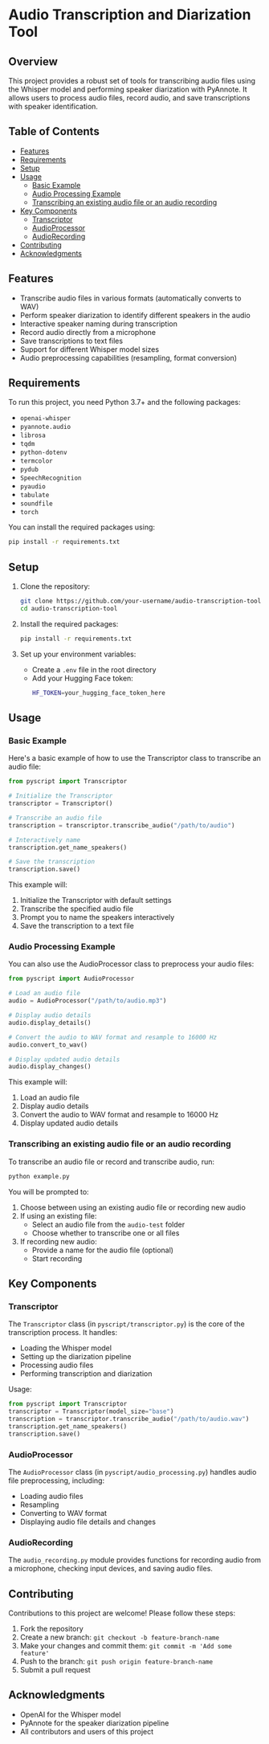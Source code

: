 # Audio Transcription and Diarization Tool

## Overview

This project provides a robust set of tools for transcribing audio files using the Whisper model and performing speaker diarization with PyAnnote. It allows users to process audio files, record audio, and save transcriptions with speaker identification.

## Table of Contents
- [Features](#features)
- [Requirements](#requirements)
- [Setup](#setup)
- [Usage](#usage)
  - [Basic Example](#basic-example)
  - [Audio Processing Example](#audio-processing-example)
  - [Transcribing an existing audio file or an audio recording](#transcribing-an-existing-audio-file-or-an-audio-recording)
- [Key Components](#key-components)
  - [Transcriptor](#transcriptor)
  - [AudioProcessor](#audioprocessor)
  - [AudioRecording](#audiorecording)
- [Contributing](#contributing)
- [Acknowledgments](#acknowledgments)

## Features

- Transcribe audio files in various formats (automatically converts to WAV)
- Perform speaker diarization to identify different speakers in the audio
- Interactive speaker naming during transcription
- Record audio directly from a microphone
- Save transcriptions to text files
- Support for different Whisper model sizes
- Audio preprocessing capabilities (resampling, format conversion)

## Requirements

To run this project, you need Python 3.7+ and the following packages:

- `openai-whisper`
- `pyannote.audio`
- `librosa`
- `tqdm`
- `python-dotenv`
- `termcolor`
- `pydub`
- `SpeechRecognition`
- `pyaudio`
- `tabulate`
- `soundfile`
- `torch`

You can install the required packages using:

```bash
pip install -r requirements.txt
```

## Setup

1. Clone the repository:
   ```bash
   git clone https://github.com/your-username/audio-transcription-tool.git
   cd audio-transcription-tool
   ```

2. Install the required packages:
   ```bash
   pip install -r requirements.txt
   ```

3. Set up your environment variables:
   - Create a `.env` file in the root directory
   - Add your Hugging Face token:
     ```bash
     HF_TOKEN=your_hugging_face_token_here
     ```

## Usage

### Basic Example

Here's a basic example of how to use the Transcriptor class to transcribe an audio file:

```python
from pyscript import Transcriptor

# Initialize the Transcriptor
transcriptor = Transcriptor()

# Transcribe an audio file
transcription = transcriptor.transcribe_audio("/path/to/audio")

# Interactively name
transcription.get_name_speakers()

# Save the transcription
transcription.save()
```

This example will:
1. Initialize the Transcriptor with default settings
2. Transcribe the specified audio file
3. Prompt you to name the speakers interactively
4. Save the transcription to a text file

### Audio Processing Example

You can also use the AudioProcessor class to preprocess your audio files:

```python
from pyscript import AudioProcessor

# Load an audio file
audio = AudioProcessor("/path/to/audio.mp3")

# Display audio details
audio.display_details()

# Convert the audio to WAV format and resample to 16000 Hz
audio.convert_to_wav()

# Display updated audio details
audio.display_changes()
```

This example will:
1. Load an audio file
2. Display audio details
3. Convert the audio to WAV format and resample to 16000 Hz
4. Display updated audio details


### Transcribing an existing audio file or an audio recording

To transcribe an audio file or record and transcribe audio, run:

```bash
python example.py
```

You will be prompted to:
1. Choose between using an existing audio file or recording new audio
2. If using an existing file:
   - Select an audio file from the `audio-test` folder
   - Choose whether to transcribe one or all files
3. If recording new audio:
   - Provide a name for the audio file (optional)
   - Start recording

## Key Components

### Transcriptor

The `Transcriptor` class (in `pyscript/transcriptor.py`) is the core of the transcription process. It handles:
- Loading the Whisper model
- Setting up the diarization pipeline
- Processing audio files
- Performing transcription and diarization

Usage:

```python
from pyscript import Transcriptor
transcriptor = Transcriptor(model_size="base")
transcription = transcriptor.transcribe_audio("/path/to/audio.wav")
transcription.get_name_speakers()
transcription.save()
```

### AudioProcessor

The `AudioProcessor` class (in `pyscript/audio_processing.py`) handles audio file preprocessing, including:
- Loading audio files
- Resampling
- Converting to WAV format
- Displaying audio file details and changes

### AudioRecording

The `audio_recording.py` module provides functions for recording audio from a microphone, checking input devices, and saving audio files.

## Contributing

Contributions to this project are welcome! Please follow these steps:

1. Fork the repository
2. Create a new branch: `git checkout -b feature-branch-name`
3. Make your changes and commit them: `git commit -m 'Add some feature'`
4. Push to the branch: `git push origin feature-branch-name`
5. Submit a pull request

## Acknowledgments

- OpenAI for the Whisper model
- PyAnnote for the speaker diarization pipeline
- All contributors and users of this project